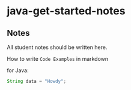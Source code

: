 # java-get-started-notes

## Notes

All student notes should be written here.

How to write `Code Examples` in markdown

for Java:

```java
String data = "Howdy";
```

